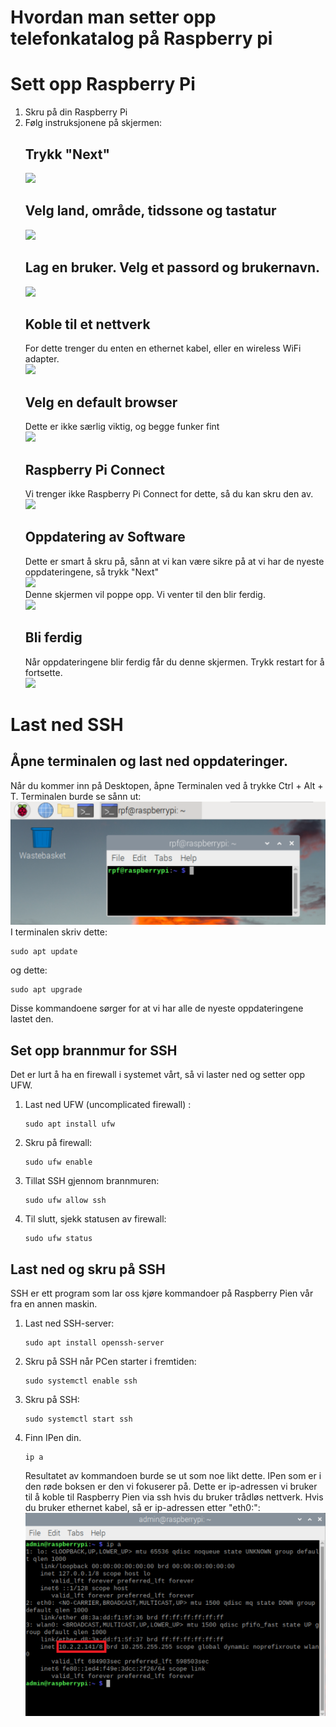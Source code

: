 # Hvordan man setter opp telefonkatalog på Raspberry pi

# Sett opp Raspberry Pi
1. Skru på din Raspberry Pi
2. Følg instruksjonene på skjermen:
   ## Trykk "Next"
   <img src="https://www.raspberrypi.com/documentation/computers/images/initial-setup/start.png?hash=b09c881a5736586851e18c5f05848de9" /><br>
   ## Velg land, område, tidssone og tastatur
   <img src="https://www.raspberrypi.com/documentation/computers/images/initial-setup/locale.png?hash=fbd68b45d7d7dbdb8d4b8a007b884dcd" /><br>
   ## Lag en bruker. Velg et passord og brukernavn.
   <img src="https://www.raspberrypi.com/documentation/computers/images/initial-setup/user.png?hash=a599f2e570ef4504b7686165b75ff87d" /><br>
   ## Koble til et nettverk
   For dette trenger du enten en ethernet kabel, eller en wireless WiFi adapter. <br>
   <img src="https://www.raspberrypi.com/documentation/computers/images/initial-setup/network.png?hash=0689b7309b820bbe9d6481ede702ae90" /><br>
   ## Velg en default browser
   Dette er ikke særlig viktig, og begge funker fint <br>
   <img src="https://www.raspberrypi.com/documentation/computers/images/initial-setup/browser.png?hash=81ebfe9b12c6bf8977067fd8570b5c3d" /><br>
   ## Raspberry Pi Connect
   Vi trenger ikke Raspberry Pi Connect for dette, så du kan skru den av.
   <img src="https://www.raspberrypi.com/documentation/computers/images/initial-setup/connect.png?hash=778089c4dbf6d00753d303420a211a6f" /><br>
   ## Oppdatering av Software
   Dette er smart å skru på, sånn at vi kan være sikre på at vi har de nyeste oppdateringene, så trykk "Next" <br>
   <img src="https://www.raspberrypi.com/documentation/computers/images/initial-setup/update.png?hash=246c11bd48b5c6f0e3332b39fc58e6a5" /><br>
   Denne skjermen vil poppe opp. Vi venter til den blir ferdig. <br>
   <img src="https://www.raspberrypi.com/documentation/computers/images/initial-setup/download.png?hash=1b90dc708944ceeeabe6ac5fb3c65df4" /><br>
   ## Bli ferdig
   Når oppdateringene blir ferdig får du denne skjermen. Trykk restart for å fortsette.<br>
   <img src="https://www.raspberrypi.com/documentation/computers/images/initial-setup/restart.png?hash=a4722ccce3851961d3c05d4ac8245452" /><br>

# Last ned SSH
   ## Åpne terminalen og last ned oppdateringer.
   Når du kommer inn på Desktopen, åpne Terminalen ved å trykke Ctrl + Alt + T. Terminalen burde se sånn ut: <br>
   <img src="https://github.com/jahaa023/Telefonkatalog_instruks/blob/main/img/pi-command-prompt.png" /><br>
   I terminalen skriv dette:
   ```
   sudo apt update
   ```
   og dette:
   ```
   sudo apt upgrade
   ``` 
   Disse kommandoene sørger for at vi har alle de nyeste oppdateringene lastet den.
   ## Set opp brannmur for SSH
   Det er lurt å ha en firewall i systemet vårt, så vi laster ned og setter opp UFW.
   1. Last ned UFW (uncomplicated firewall) :
      ```
      sudo apt install ufw
      ```
   2. Skru på firewall:
      ```
      sudo ufw enable
      ```
   3. Tillat SSH gjennom brannmuren:
      ```
      sudo ufw allow ssh
      ```
   4. Til slutt, sjekk statusen av firewall:
      ```
      sudo ufw status
      ```
   ## Last ned og skru på SSH
   SSH er ett program som lar oss kjøre kommandoer på Raspberry Pien vår fra en annen maskin.
   1. Last ned SSH-server:
      ```
      sudo apt install openssh-server
      ```
   2. Skru på SSH når PCen starter i fremtiden:
      ```
      sudo systemctl enable ssh
      ```
   3. Skru på SSH:
      ```
      sudo systemctl start ssh
      ```
   4. Finn IPen din.
      ```
      ip a
      ```
      Resultatet av kommandoen burde se ut som noe likt dette. IPen som er i den røde boksen er den vi fokuserer på. Dette er ip-adressen vi bruker til å koble til Raspberry       Pien via ssh hvis du bruker trådløs nettverk. Hvis du bruker ethernet kabel, så er ip-adressen etter "eth0:": <br>
      <img src="https://github.com/jahaa023/Telefonkatalog_instruks/blob/main/img/ipa_terminal_red.png" /><br>
